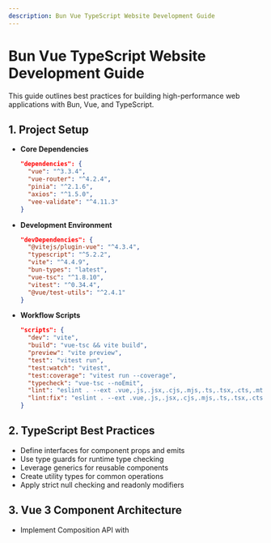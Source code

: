 ```yaml
---
description: Bun Vue TypeScript Website Development Guide
---
```


# Bun Vue TypeScript Website Development Guide

This guide outlines best practices for building high-performance web applications with Bun, Vue, and TypeScript.

## 1. Project Setup

- **Core Dependencies**
  ```json
  "dependencies": {
    "vue": "^3.3.4",
    "vue-router": "^4.2.4",
    "pinia": "^2.1.6",
    "axios": "^1.5.0",
    "vee-validate": "^4.11.3"
  }
  ```

- **Development Environment**
  ```json
  "devDependencies": {
    "@vitejs/plugin-vue": "^4.3.4",
    "typescript": "^5.2.2",
    "vite": "^4.4.9",
    "bun-types": "latest",
    "vue-tsc": "^1.8.10",
    "vitest": "^0.34.4",
    "@vue/test-utils": "^2.4.1"
  }
  ```

- **Workflow Scripts**
  ```json
  "scripts": {
    "dev": "vite",
    "build": "vue-tsc && vite build",
    "preview": "vite preview",
    "test": "vitest run",
    "test:watch": "vitest",
    "test:coverage": "vitest run --coverage",
    "typecheck": "vue-tsc --noEmit",
    "lint": "eslint . --ext .vue,.js,.jsx,.cjs,.mjs,.ts,.tsx,.cts,.mts",
    "lint:fix": "eslint . --ext .vue,.js,.jsx,.cjs,.mjs,.ts,.tsx,.cts,.mts --fix"
  }
  ```

## 2. TypeScript Best Practices

- Define interfaces for component props and emits
- Use type guards for runtime type checking
- Leverage generics for reusable components
- Create utility types for common operations
- Apply strict null checking and readonly modifiers

## 3. Vue 3 Component Architecture

- Implement Composition API with <script setup>
- Create type-safe composables for shared logic
- Leverage provide/inject with proper typing
- Use props and emits with TypeScript interfaces
- Define component templates with proper type checking

## 4. Bun Optimizations for Vue

- Utilize Bun as a fast package manager
- Leverage Bun's transpilation capabilities
- Use Bun for running tests with Vitest
- Take advantage of Bun's JavaScript runtime
- Apply Bun's performance optimizations for builds

## 5. State Management

- Implement Pinia stores with TypeScript
- Create type-safe actions and getters
- Use store modules for feature organization
- Apply proper state typing and validation
- Leverage devtools for debugging state

## 6. Routing and Navigation

- Configure type-safe routes with vue-router
- Implement route guards with proper typing
- Create nested routes with consistent patterns
- Use route meta fields with TypeScript interfaces
- Build navigation components with type checking

## 7. Testing Strategy

- Write component tests with Vue Test Utils
- Implement unit tests for composables
- Create integration tests for key features
- Use mock services with proper typing
- Apply test-driven development practices

## 8. Performance Considerations

- Use lazy loading for route components
- Implement proper code splitting strategies
- Optimize bundle size with tree shaking
- Apply server-side rendering when appropriate
- Leverage Vue's built-in performance optimizations
